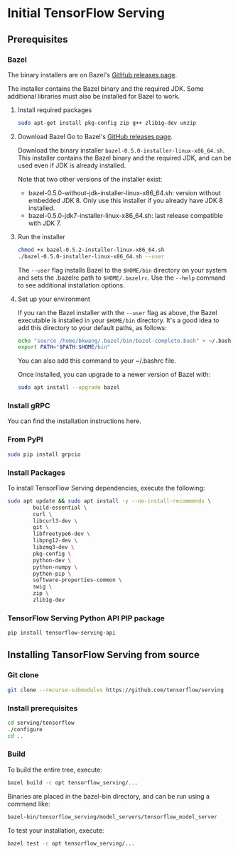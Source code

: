 # Initial TensorFlow Serving

## Prerequisites

### Bazel

The binary installers are on Bazel's [GitHub releases page](https://github.com/bazelbuild/bazel/releases).

The installer contains the Bazel binary and the required JDK. Some additional libraries must also be installed for Bazel to work.

1. Install required packages
    ```bash
    sudo apt-get install pkg-config zip g++ zlib1g-dev unzip
    ```
1. Download Bazel
    Go to Bazel's [GitHub releases page](https://github.com/bazelbuild/bazel/releases).

    Download the binary installer `bazel-0.5.0-installer-linux-x86_64.sh`. This installer contains the Bazel binary and the required JDK, and can be used even if JDK is already installed.

    Note that two other versions of the installer exist:
    * bazel-0.5.0-without-jdk-installer-linux-x86_64.sh: version without embedded JDK 8. Only use this installer if you already have JDK 8 installed.
    * bazel-0.5.0-jdk7-installer-linux-x86_64.sh: last release compatible with JDK 7.
1. Run the installer
    ```bash
    chmod +x bazel-0.5.2-installer-linux-x86_64.sh
    ./bazel-0.5.0-installer-linux-x86_64.sh --user
    ```
    The `--user` flag installs Bazel to the `$HOME/bin` directory on your system and sets the .bazelrc path to `$HOME/.bazelrc`. Use the `--help` command to see additional installation options.

1. Set up your environment

    If you ran the Bazel installer with the `--user` flag as above, the Bazel executable is installed in your `$HOME/bin` directory. It's a good idea to add this directory to your default paths, as follows:
    ```bash
    echo "source /home/bkwang/.bazel/bin/bazel-complete.bash" > ~/.bashrc
    export PATH="$PATH:$HOME/bin"
    ```
    You can also add this command to your ~/.bashrc file.

    Once installed, you can upgrade to a newer version of Bazel with:
    ```bash
    sudo apt install --upgrade bazel
    ```

### Install gRPC

You can find the installation instructions here.

### From PyPI

```bash
sudo pip install grpcio
```

### Install Packages

To install TensorFlow Serving dependencies, execute the following:

```bash
sudo apt update && sudo apt install -y --no-install-recommends \
        build-essential \
        curl \
        libcurl3-dev \
        git \
        libfreetype6-dev \
        libpng12-dev \
        libzmq3-dev \
        pkg-config \
        python-dev \
        python-numpy \
        python-pip \
        software-properties-common \
        swig \
        zip \
        zlib1g-dev
```

### TensorFlow Serving Python API PIP package

```bash
pip install tensorflow-serving-api
```

## Installing TansorFlow Serving from source

### Git clone

```bash
git clone --recurse-submodules https://github.com/tensorflow/serving
```

### Install prerequisites

```bash
cd serving/tensorflow
./configure
cd ..
```

### Build

To build the entire tree, execute:

```bash
bazel build -c opt tensorflow_serving/...
```

Binaries are placed in the bazel-bin directory, and can be run using a command like:

```bash
bazel-bin/tensorflow_serving/model_servers/tensorflow_model_server
```

To test your installation, execute:

```bash
bazel test -c opt tensorflow_serving/...
```